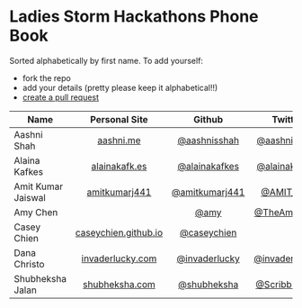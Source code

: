 Ladies Storm Hackathons Phone Book
====================================

Sorted alphabetically by first name. To add yourself:
- fork the repo
- add your details (pretty please keep it alphabetical!!)
- [create a pull request](https://help.github.com/articles/creating-a-pull-request-from-a-fork/)

| Name        | Personal Site           | Github  | Twitter | Medium/Blog | Stackoverflow |
| ------------- |:-------------:|:-----:|:----:|:-----:|:----:|
| Aashni Shah      | [aashni.me](http://www.aashni.me) | [@aashnisshah](http://github.com/aashnisshah) | [@aashnisshah](http://www.twitter.com/aashnisshah) | [@aashnisshah](https://medium.com/@aashnisshah) | [@aashnisshah](http://stackoverflow.com/users/1989265/aashnisshah) |
| Alaina Kafkes      | [alainakafk.es](http://www.alainakafk.es) | [@alainakafkes](http://github.com/alainakafkes) | [@alainakafkes](http://www.twitter.com/alainakafkes) | [@alainakafkes](https://medium.com/@alainakafkes) |  |
| Amit Kumar Jaiswal  | [amitkumarj441](http://amitkumarj441.github.io) | [@amitkumarj441](http://github.com/amitkumarj441) | [@AMIT_GKP](http://www.twitter.com/AMIT_GKP) | | [@amitkumarjaiswal](http://stackoverflow.com/users/7518855/amit-kumar-jaiswal) |
| Amy Chen     |  | [@amy](https://github.com/amy) | [@TheAmyCode](https://twitter.com/TheAmyCode) | [@amy](https://medium.com/@amy) | [@TheAmyCode](http://stackoverflow.com/users/3650057/theamycode) |
| Casey Chien   |  [caseychien.github.io](https://caseychien.github.io) | [@caseychien](https://github.com/caseychien) |
| Dana Christo     | [invaderlucky.com](http://www.invaderlucky.com) | [@invaderlucky](https://github.com/invaderlucky) | [@invader_lucky](https://twitter.com/invader_lucky) |
Shubheksha Jalan | [shubheksha.com](https://shubheksha.com) | [@shubheksha](http://github.com/shubheksha) | [@ScribblingOn](http://www.twitter.com/ScribblingOn) | [@shubheksha](https://medium.com/@shubheksha) & [drawings.shubheksha.com](https://drawings.shubheksha.com) |
